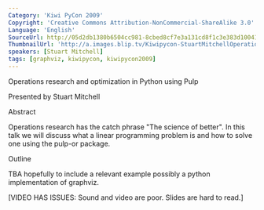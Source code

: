 ```yaml
---
Category: 'Kiwi PyCon 2009'
Copyright: 'Creative Commons Attribution-NonCommercial-ShareAlike 3.0'
Language: 'English'
SourceUrl: http://05d2db1380b6504cc981-8cbed8cf7e3a131cd8f1c3e383d10041.r93.cf2.rackcdn.com/kiwi-pycon-2009/113_stuart-mitchell-operations-research-and-optimization-in-python-using-pulp.flv
ThumbnailUrl: 'http://a.images.blip.tv/Kiwipycon-StuartMitchellOperationsResearchAndOptimizationInPython689-252.jpg'
speakers: [Stuart Mitchell]
tags: [graphviz, kiwipycon, kiwipycon2009]
---
```

Operations research and optimization in Python using Pulp

Presented by Stuart Mitchell

Abstract

Operations research has the catch phrase "The science of better". In this talk
we will discuss what a linear programming problem is and how to solve one
using the pulp-or package.

Outline

TBA hopefully to include a relevant example possibly a python implementation
of graphviz.

[VIDEO HAS ISSUES: Sound and video are poor. Slides are hard to read.]

